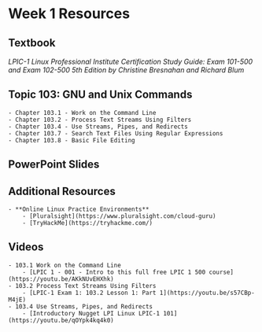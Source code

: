 # Week 1 Resources

## Textbook
*LPIC-1 Linux Professional Institute Certification Study Guide: Exam 101-500 and Exam 102-500 5th Edition by Christine Bresnahan and Richard Blum*

## Topic 103: GNU and Unix Commands
    - Chapter 103.1 - Work on the Command Line 
    - Chapter 103.2 - Process Text Streams Using Filters
    - Chapter 103.4 - Use Streams, Pipes, and Redirects
    - Chapter 103.7 - Search Text Files Using Regular Expressions
    - Chapter 103.8 - Basic File Editing

## PowerPoint Slides

## Additional Resources
    - **Online Linux Practice Environments**
        - [Pluralsight](https://www.pluralsight.com/cloud-guru)
        - [TryHackMe](https://tryhackme.com/)

## Videos
    - 103.1 Work on the Command Line
        - [LPIC 1 - 001 - Intro to this full free LPIC 1 500 course](https://youtu.be/AKkNUvEHXhk)
    - 103.2 Process Text Streams Using Filters
        - [LPIC-1 Exam 1: 103.2 Lesson 1: Part 1](https://youtu.be/s57CBp-M4jE)
    - 103.4 Use Streams, Pipes, and Redirects
        - [Introductory Nugget LPI Linux LPIC-1 101](https://youtu.be/qOYpk4kq4k0)
